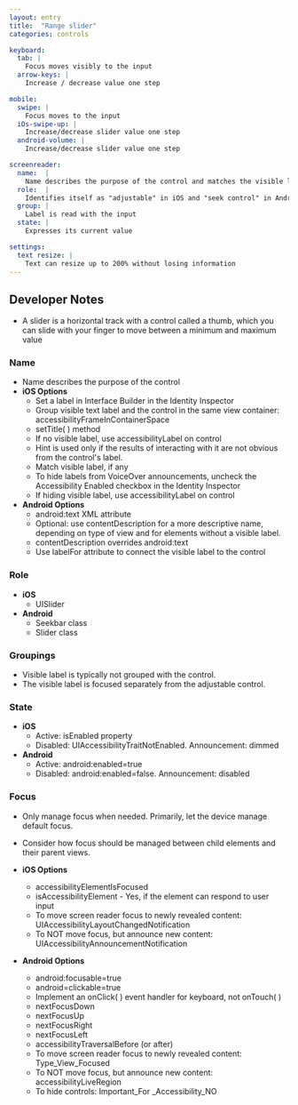 ```yaml
---
layout: entry
title:  "Range slider"
categories: controls

keyboard:
  tab: |
    Focus moves visibly to the input
  arrow-keys: |
    Increase / decrease value one step

mobile:
  swipe: |
    Focus moves to the input
  iOs-swipe-up: |
    Increase/decrease slider value one step
  android-volume: |
    Increase/decrease slider value one step

screenreader:
  name:  |
    Name describes the purpose of the control and matches the visible label - iOS only
  role:  |
    Identifies itself as "adjustable" in iOS and "seek control" in Android
  group: |
    Label is read with the input
  state: |
    Expresses its current value

settings:
  text resize: |
    Text can resize up to 200% without losing information
---
```


## Developer Notes


- A slider is a horizontal track with a control called a thumb, which you  
  can slide with your finger to move between a minimum and maximum value

### Name

- Name describes the purpose of the control
- **iOS Options**
  - Set a label in Interface Builder in the Identity Inspector
  - Group visible text label and the control in the same view container: accessibilityFrameInContainerSpace
  - setTitle( ) method
  - If no visible label, use accessibilityLabel on control
  - Hint is used only if the results of interacting with it are not obvious from the control's label.
  - Match visible label, if any
  - To hide labels from VoiceOver announcements, uncheck the Accessibility Enabled checkbox in the Identity Inspector
  - If hiding visible label, use accessibilityLabel on control
- **Android Options**  
  - android:text XML attribute
  - Optional: use contentDescription for a more descriptive name, depending on type of view and for elements without a visible label.
  - contentDescription overrides android:text  
  - Use labelFor attribute to connect the visible label to the control

### Role

- **iOS**
  - UISlider
- **Android**
  - Seekbar class
  - Slider class

### Groupings

- Visible label is typically not grouped with the control.
- The visible label is focused separately from the adjustable control.  
  

### State

- **iOS**  
  - Active: isEnabled property
  - Disabled: UIAccessibilityTraitNotEnabled. Announcement: dimmed
- **Android**
  - Active: android:enabled=true
  - Disabled: android:enabled=false. Announcement: disabled

### Focus

- Only manage focus when needed. Primarily, let the device manage default focus.  
  
- Consider how focus should be managed between child elements and their parent views.
- **iOS Options**
  - accessibilityElementIsFocused  
  - isAccessibilityElement - Yes, if the element can respond to user input
  - To move screen reader focus to newly revealed content: UIAccessibilityLayoutChangedNotification
  - To NOT move focus, but announce new content: UIAccessibilityAnnouncementNotification
- **Android Options**
  - android:focusable=true
  - android=clickable=true
  - Implement an onClick( ) event handler for keyboard, not onTouch( )
  - nextFocusDown
  - nextFocusUp
  - nextFocusRight
  - nextFocusLeft
  - accessibilityTraversalBefore (or after)
  - To move screen reader focus to newly revealed content: Type_View_Focused
  - To NOT move focus, but announce new content: accessibilityLiveRegion
  - To hide controls: Important_For _Accessibility_NO